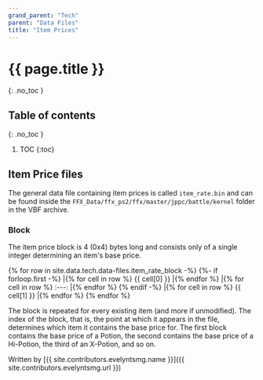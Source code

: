 ```yaml
---
grand_parent: "Tech"
parent: "Data Files"
title: "Item Prices"
---
```

# {{ page.title }}
{: .no_toc }

## Table of contents
{: .no_toc }

1. TOC
{:toc}

## Item Price files
The general data file containing item prices is called `item_rate.bin` and can be found inside the `FFX_Data/ffx_ps2/ffx/master/jppc/battle/kernel` folder in the VBF archive.

### Block
The item price block is 4 (0x4) bytes long and consists only of a single integer determining an item's base price.

{% for row in site.data.tech.data-files.item_rate_block -%}
{%- if forloop.first -%}
|{% for cell in row %} {{ cell[0] }} |{% endfor %}
|{% for cell in row %} :---: |{% endfor %}
{% endif -%}
|{% for cell in row %} {{ cell[1] }} |{% endfor %}
{% endfor %}

The block is repeated for every existing item (and more if unmodified). The index of the block, that is, the point at which it appears in the file, determines which item it contains the base price for. The first block contains the base price of a Potion, the second contains the base price of a Hi-Potion, the third of an X-Potion, and so on.

Written by [{{ site.contributors.evelyntsmg.name }}]({{ site.contributors.evelyntsmg.url }})
